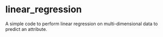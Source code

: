 # linear_regression
A simple code to perform linear regression on multi-dimensional data to predict an attribute.
